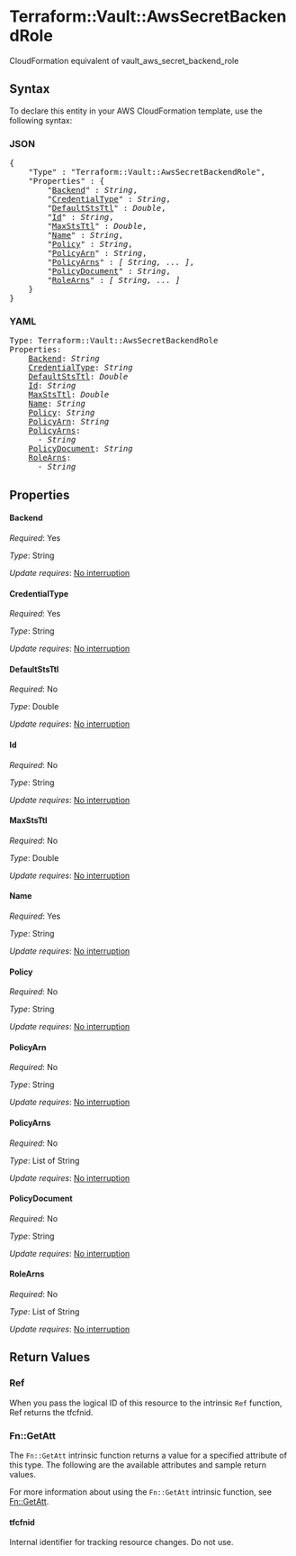 # Terraform::Vault::AwsSecretBackendRole

CloudFormation equivalent of vault_aws_secret_backend_role

## Syntax

To declare this entity in your AWS CloudFormation template, use the following syntax:

### JSON

<pre>
{
    "Type" : "Terraform::Vault::AwsSecretBackendRole",
    "Properties" : {
        "<a href="#backend" title="Backend">Backend</a>" : <i>String</i>,
        "<a href="#credentialtype" title="CredentialType">CredentialType</a>" : <i>String</i>,
        "<a href="#defaultststtl" title="DefaultStsTtl">DefaultStsTtl</a>" : <i>Double</i>,
        "<a href="#id" title="Id">Id</a>" : <i>String</i>,
        "<a href="#maxststtl" title="MaxStsTtl">MaxStsTtl</a>" : <i>Double</i>,
        "<a href="#name" title="Name">Name</a>" : <i>String</i>,
        "<a href="#policy" title="Policy">Policy</a>" : <i>String</i>,
        "<a href="#policyarn" title="PolicyArn">PolicyArn</a>" : <i>String</i>,
        "<a href="#policyarns" title="PolicyArns">PolicyArns</a>" : <i>[ String, ... ]</i>,
        "<a href="#policydocument" title="PolicyDocument">PolicyDocument</a>" : <i>String</i>,
        "<a href="#rolearns" title="RoleArns">RoleArns</a>" : <i>[ String, ... ]</i>
    }
}
</pre>

### YAML

<pre>
Type: Terraform::Vault::AwsSecretBackendRole
Properties:
    <a href="#backend" title="Backend">Backend</a>: <i>String</i>
    <a href="#credentialtype" title="CredentialType">CredentialType</a>: <i>String</i>
    <a href="#defaultststtl" title="DefaultStsTtl">DefaultStsTtl</a>: <i>Double</i>
    <a href="#id" title="Id">Id</a>: <i>String</i>
    <a href="#maxststtl" title="MaxStsTtl">MaxStsTtl</a>: <i>Double</i>
    <a href="#name" title="Name">Name</a>: <i>String</i>
    <a href="#policy" title="Policy">Policy</a>: <i>String</i>
    <a href="#policyarn" title="PolicyArn">PolicyArn</a>: <i>String</i>
    <a href="#policyarns" title="PolicyArns">PolicyArns</a>: <i>
      - String</i>
    <a href="#policydocument" title="PolicyDocument">PolicyDocument</a>: <i>String</i>
    <a href="#rolearns" title="RoleArns">RoleArns</a>: <i>
      - String</i>
</pre>

## Properties

#### Backend

_Required_: Yes

_Type_: String

_Update requires_: [No interruption](https://docs.aws.amazon.com/AWSCloudFormation/latest/UserGuide/using-cfn-updating-stacks-update-behaviors.html#update-no-interrupt)

#### CredentialType

_Required_: Yes

_Type_: String

_Update requires_: [No interruption](https://docs.aws.amazon.com/AWSCloudFormation/latest/UserGuide/using-cfn-updating-stacks-update-behaviors.html#update-no-interrupt)

#### DefaultStsTtl

_Required_: No

_Type_: Double

_Update requires_: [No interruption](https://docs.aws.amazon.com/AWSCloudFormation/latest/UserGuide/using-cfn-updating-stacks-update-behaviors.html#update-no-interrupt)

#### Id

_Required_: No

_Type_: String

_Update requires_: [No interruption](https://docs.aws.amazon.com/AWSCloudFormation/latest/UserGuide/using-cfn-updating-stacks-update-behaviors.html#update-no-interrupt)

#### MaxStsTtl

_Required_: No

_Type_: Double

_Update requires_: [No interruption](https://docs.aws.amazon.com/AWSCloudFormation/latest/UserGuide/using-cfn-updating-stacks-update-behaviors.html#update-no-interrupt)

#### Name

_Required_: Yes

_Type_: String

_Update requires_: [No interruption](https://docs.aws.amazon.com/AWSCloudFormation/latest/UserGuide/using-cfn-updating-stacks-update-behaviors.html#update-no-interrupt)

#### Policy

_Required_: No

_Type_: String

_Update requires_: [No interruption](https://docs.aws.amazon.com/AWSCloudFormation/latest/UserGuide/using-cfn-updating-stacks-update-behaviors.html#update-no-interrupt)

#### PolicyArn

_Required_: No

_Type_: String

_Update requires_: [No interruption](https://docs.aws.amazon.com/AWSCloudFormation/latest/UserGuide/using-cfn-updating-stacks-update-behaviors.html#update-no-interrupt)

#### PolicyArns

_Required_: No

_Type_: List of String

_Update requires_: [No interruption](https://docs.aws.amazon.com/AWSCloudFormation/latest/UserGuide/using-cfn-updating-stacks-update-behaviors.html#update-no-interrupt)

#### PolicyDocument

_Required_: No

_Type_: String

_Update requires_: [No interruption](https://docs.aws.amazon.com/AWSCloudFormation/latest/UserGuide/using-cfn-updating-stacks-update-behaviors.html#update-no-interrupt)

#### RoleArns

_Required_: No

_Type_: List of String

_Update requires_: [No interruption](https://docs.aws.amazon.com/AWSCloudFormation/latest/UserGuide/using-cfn-updating-stacks-update-behaviors.html#update-no-interrupt)

## Return Values

### Ref

When you pass the logical ID of this resource to the intrinsic `Ref` function, Ref returns the tfcfnid.

### Fn::GetAtt

The `Fn::GetAtt` intrinsic function returns a value for a specified attribute of this type. The following are the available attributes and sample return values.

For more information about using the `Fn::GetAtt` intrinsic function, see [Fn::GetAtt](https://docs.aws.amazon.com/AWSCloudFormation/latest/UserGuide/intrinsic-function-reference-getatt.html).

#### tfcfnid

Internal identifier for tracking resource changes. Do not use.

